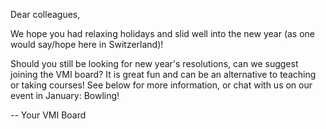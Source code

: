 Dear colleagues,

We hope you had relaxing holidays and slid well into the new year (as one would say/hope here in Switzerland)!

Should you still be looking for new year's resolutions, can we suggest joining the VMI board?
It is great fun and can be an alternative to teaching or taking courses!
See below for more information, or chat with us on our event in January: Bowling!

-- Your VMI Board
